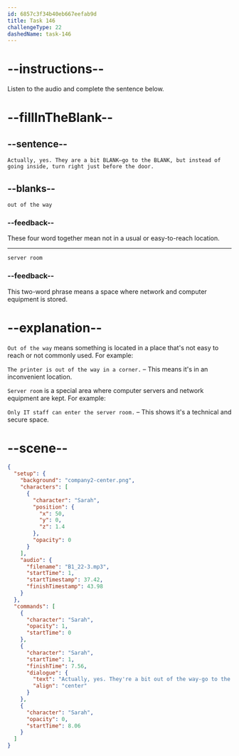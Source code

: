 ```yaml
---
id: 6857c3f34b40eb667eefab9d
title: Task 146
challengeType: 22
dashedName: task-146
---
```


<!-- (Audio) Sarah: Actually, yes. They are a bit out of the way—go to the server room, but instead of going inside, turn right just before the door. -->

# --instructions--

Listen to the audio and complete the sentence below.

# --fillInTheBlank--

## --sentence--

`Actually, yes. They are a bit BLANK—go to the BLANK, but instead of going inside, turn right just before the door.`

## --blanks--

`out of the way`

### --feedback--

These four word together mean not in a usual or easy-to-reach location.

---

`server room`

### --feedback--

This two-word phrase means a space where network and computer equipment is stored.

# --explanation--

`Out of the way` means something is located in a place that's not easy to reach or not commonly used. For example:

`The printer is out of the way in a corner.` – This means it's in an inconvenient location.

`Server room` is a special area where computer servers and network equipment are kept. For example:

`Only IT staff can enter the server room.` – This shows it's a technical and secure space.

# --scene--

```json
{
  "setup": {
    "background": "company2-center.png",
    "characters": [
      {
        "character": "Sarah",
        "position": {
          "x": 50,
          "y": 0,
          "z": 1.4
        },
        "opacity": 0
      }
    ],
    "audio": {
      "filename": "B1_22-3.mp3",
      "startTime": 1,
      "startTimestamp": 37.42,
      "finishTimestamp": 43.98
    }
  },
  "commands": [
    {
      "character": "Sarah",
      "opacity": 1,
      "startTime": 0
    },
    {
      "character": "Sarah",
      "startTime": 1,
      "finishTime": 7.56,
      "dialogue": {
        "text": "Actually, yes. They're a bit out of the way-go to the server room, but instead of going inside, turn right just before the door.",
        "align": "center"
      }
    },
    {
      "character": "Sarah",
      "opacity": 0,
      "startTime": 8.06
    }
  ]
}
```
